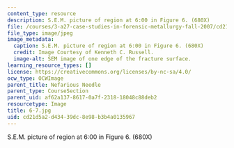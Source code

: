 ```yaml
---
content_type: resource
description: S.E.M. picture of region at 6:00 in Figure 6. (680X)
file: /courses/3-a27-case-studies-in-forensic-metallurgy-fall-2007/cd21d5a2d43439dc8e98b3b4a0135967_6-7.jpg
file_type: image/jpeg
image_metadata:
  caption: S.E.M. picture of region at 6:00 in Figure 6. (680X)
  credit: Image Courtesy of Kenneth C. Russell.
  image-alt: SEM image of one edge of the fracture surface.
learning_resource_types: []
license: https://creativecommons.org/licenses/by-nc-sa/4.0/
ocw_type: OCWImage
parent_title: Nefarious Needle
parent_type: CourseSection
parent_uid: af62a137-8617-0a7f-2318-18048c88deb2
resourcetype: Image
title: 6-7.jpg
uid: cd21d5a2-d434-39dc-8e98-b3b4a0135967
---
```

S.E.M. picture of region at 6:00 in Figure 6. (680X)